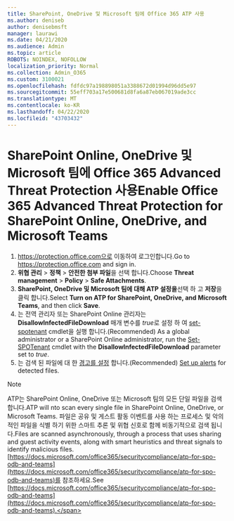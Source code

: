 ```yaml
---
title: SharePoint, OneDrive 및 Microsoft 팀에 Office 365 ATP 사용
ms.author: deniseb
author: denisebmsft
manager: laurawi
ms.date: 04/21/2020
ms.audience: Admin
ms.topic: article
ROBOTS: NOINDEX, NOFOLLOW
localization_priority: Normal
ms.collection: Admin_O365
ms.custom: 3100021
ms.openlocfilehash: fdfdc97a198898051a3388672d01994d96dd5e97
ms.sourcegitcommit: 55eff703a17e500681d8fa6a87eb067019ade3cc
ms.translationtype: MT
ms.contentlocale: ko-KR
ms.lasthandoff: 04/22/2020
ms.locfileid: "43703432"
---
```

# <a name="enable-office-365-advanced-threat-protection-for-sharepoint-online-onedrive-and-microsoft-teams"></a><span data-ttu-id="6872f-102">SharePoint Online, OneDrive 및 Microsoft 팀에 Office 365 Advanced Threat Protection 사용</span><span class="sxs-lookup"><span data-stu-id="6872f-102">Enable Office 365 Advanced Threat Protection for SharePoint Online, OneDrive, and Microsoft Teams</span></span>

1. <span data-ttu-id="6872f-103">https://protection.office.com으로 이동하여 로그인합니다.</span><span class="sxs-lookup"><span data-stu-id="6872f-103">Go to https://protection.office.com and sign in.</span></span>
2. <span data-ttu-id="6872f-104">**위협 관리** > **정책** > **안전한 첨부 파일**을 선택 합니다.</span><span class="sxs-lookup"><span data-stu-id="6872f-104">Choose **Threat management** > **Policy** > **Safe Attachments**.</span></span>
3. <span data-ttu-id="6872f-105">**SharePoint, OneDrive 및 Microsoft 팀에 대해 ATP 설정을**선택 하 고 **저장**을 클릭 합니다.</span><span class="sxs-lookup"><span data-stu-id="6872f-105">Select **Turn on ATP for SharePoint, OneDrive, and Microsoft Teams**, and then click **Save**.</span></span>
4. <span data-ttu-id="6872f-106">는 전역 관리자 또는 SharePoint Online 관리자는 **DisallowInfectedFileDownload** 매개 변수를 *true*로 설정 하 여 [set-spotenant](https://docs.microsoft.com/powershell/module/sharepoint-online/Set-SPOTenant?view=sharepoint-ps) cmdlet을 실행 합니다.</span><span class="sxs-lookup"><span data-stu-id="6872f-106">(Recommended) As a global administrator or a SharePoint Online administrator, run the [Set-SPOTenant](https://docs.microsoft.com/powershell/module/sharepoint-online/Set-SPOTenant?view=sharepoint-ps) cmdlet with the **DisallowInfectedFileDownload** parameter set to *true*.</span></span>
5. <span data-ttu-id="6872f-107">는 검색 된 파일에 대 한 [경고를 설정](https://docs.microsoft.com/office365/securitycompliance/turn-on-atp-for-spo-odb-and-teams#set-up-alerts-for-detected-files) 합니다.</span><span class="sxs-lookup"><span data-stu-id="6872f-107">(Recommended) [Set up alerts](https://docs.microsoft.com/office365/securitycompliance/turn-on-atp-for-spo-odb-and-teams#set-up-alerts-for-detected-files) for detected files.</span></span>

> [!NOTE]
> <span data-ttu-id="6872f-108">ATP는 SharePoint Online, OneDrive 또는 Microsoft 팀의 모든 단일 파일을 검색 합니다.</span><span class="sxs-lookup"><span data-stu-id="6872f-108">ATP will nto scan every single file in SharePoint Online, OneDrive, or Microsoft Teams.</span></span> <span data-ttu-id="6872f-109">파일은 공유 및 게스트 활동 이벤트를 사용 하는 프로세스 및 악의적인 파일을 식별 하기 위한 스마트 추론 및 위협 신호로 함께 비동기적으로 검색 됩니다.</span><span class="sxs-lookup"><span data-stu-id="6872f-109">Files are scanned asynchronously, through a process that uses sharing and guest activity events, along with smart heuristics and threat signals to identify malicious files.</span></span> <span data-ttu-id="6872f-110">[https://docs.microsoft.com/office365/securitycompliance/atp-for-spo-odb-and-teams](https://docs.microsoft.com/office365/securitycompliance/atp-for-spo-odb-and-teams)를 참조하세요.</span><span class="sxs-lookup"><span data-stu-id="6872f-110">See [https://docs.microsoft.com/office365/securitycompliance/atp-for-spo-odb-and-teams](https://docs.microsoft.com/office365/securitycompliance/atp-for-spo-odb-and-teams).</span></span>